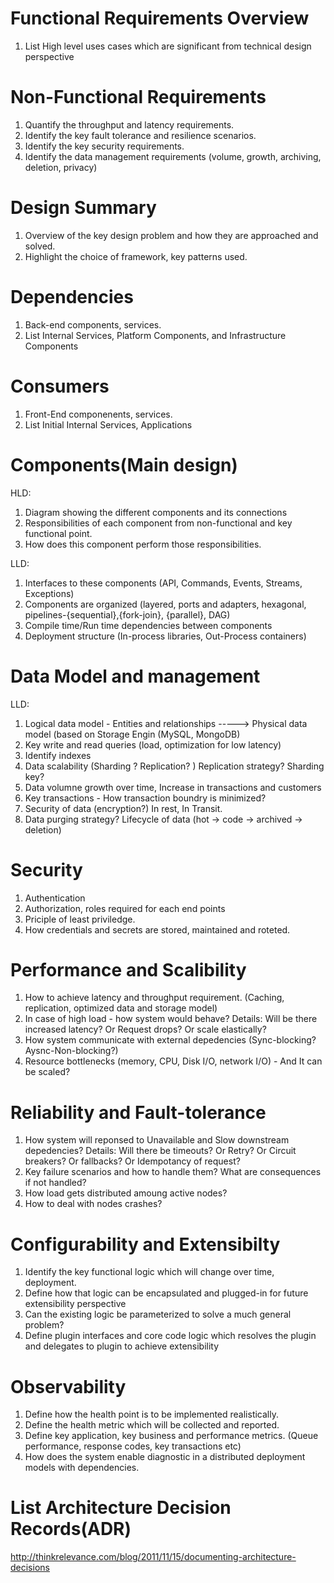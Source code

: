 # Functional Requirements Overview
1. List High level uses cases which are significant from technical design perspective


# Non-Functional Requirements
1. Quantify the throughput and latency requirements. 
2. Identify the key fault tolerance and resilience scenarios.
3. Identify the key security requirements.
4. Identify the data management requirements (volume, growth, archiving, deletion, privacy)

# Design Summary
1. Overview of the key design problem and how they are approached and solved. 
2. Highlight the choice of framework, key patterns used.

# Dependencies
1. Back-end components, services.
2. List Internal Services, Platform Components, and Infrastructure Components

# Consumers
1. Front-End componenents, services.
2. List Initial Internal Services, Applications


# Components(Main design)
HLD:
1. Diagram showing the different components  and its connections 
2. Responsibilities of each component from non-functional and key functional point.
3. How does this component perform those responsibilities.

LLD:
1. Interfaces to these components (API, Commands, Events, Streams, Exceptions)
2. Components are organized (layered, ports and adapters, hexagonal, pipelines-{sequential},{fork-join}, {parallel}, DAG)
3. Compile time/Run time dependencies between components
4. Deployment structure (In-process libraries, Out-Process containers)

# Data Model and management
LLD:
1. Logical data model - Entities and relationships -----> Physical data model (based on Storage Engin (MySQL, MongoDB)
2. Key write and read queries (load, optimization for low latency)
3. Identify indexes
4. Data scalability (Sharding ? Replication? ) Replication strategy? Sharding key?
5. Data volumne growth over time, Increase in transactions and customers
5. Key transactions - How transaction boundry is minimized?
6. Security of data (encryption?) In rest, In Transit.
7. Data purging strategy? Lifecycle of data (hot -> code -> archived -> deletion)


# Security
1. Authentication
2. Authorization, roles required for each end points
3. Priciple of least priviledge.
4. How credentials and secrets are stored, maintained and roteted.


# Performance and Scalibility
1. How to achieve latency and throughput requirement. (Caching, replication, optimized data and storage model)
2. In case of high load - how system would behave?
Details:
Will be there increased latency?
Or Request drops?
Or scale elastically?
3. How system communicate with external depedencies (Sync-blocking? Aysnc-Non-blocking?)
4. Resource bottlenecks (memory, CPU, Disk I/O, network I/O) - And It can be scaled?

# Reliability and Fault-tolerance
1. How system will reponsed to Unavailable and Slow downstream depedencies?
Details:
Will there be timeouts?
Or Retry?
Or Circuit breakers?
Or fallbacks?
Or Idempotancy of request?
2. Key failure scenarios and how to handle them? What are consequences if not handled?
3. How load gets distributed amoung active nodes?
4. How to deal with nodes crashes?



# Configurability and Extensibilty
1. Identify the key functional logic which will change over time, deployment.
2. Define how that logic can be encapsulated and plugged-in for future extensibility perspective
3. Can the existing logic be parameterized to solve a much general problem?
4. Define plugin interfaces and core code logic which resolves the plugin and delegates to plugin to achieve extensibility

# Observability
1. Define how the health point is to be implemented realistically.
2. Define the health metric which will be collected and reported.
3. Define key application, key business and performance metrics. (Queue performance, response codes, key transactions etc)
4. How does the system enable diagnostic in a distributed deployment models with dependencies.


# List Architecture Decision Records(ADR)
http://thinkrelevance.com/blog/2011/11/15/documenting-architecture-decisions








